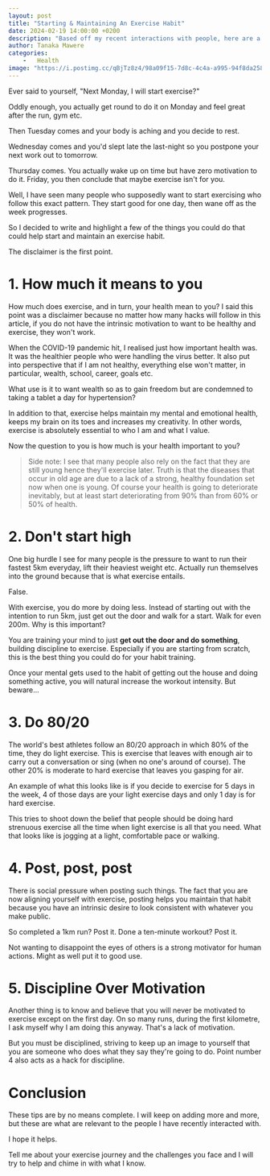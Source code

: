 ```yaml
---
layout: post
title: "Starting & Maintaining An Exercise Habit"
date: 2024-02-19 14:00:00 +0200
description: "Based off my recent interactions with people, here are a few pointers on how to keep an exercise habit."
author: Tanaka Mawere
categories: 
    -   Health
image: "https://i.postimg.cc/qBjTz8z4/98a09f15-7d8c-4c4a-a995-94f8da258d88.jpg"
---
```


Ever said to yourself, "Next Monday, I will start exercise?"

Oddly enough, you actually get round to do it on Monday and feel great after the run, gym etc. 

Then Tuesday comes and your body is aching and you decide to rest.

Wednesday comes and you'd slept late the last-night so you postpone your next work out to tomorrow.

Thursday comes. You actually wake up on time but have zero motivation to do it.
Friday, you then conclude that maybe exercise isn't for you.

Well, I have seen many people who supposedly want to start exercising who follow this exact pattern. They start good for one day, then wane off as the week progresses. 

So I decided to write and highlight a few of the things you could do that could help start and maintain an exercise habit.

The disclaimer is the first point.

# 1. How much it means to you
How much does exercise, and in turn, your health mean to you? 
I said this point was a disclaimer because no matter how many hacks will follow in this article, if you do not have the intrinsic motivation to want to be healthy and exercise, they won't work. 

When the COVID-19 pandemic hit, I realised just how important health was. It was the healthier people who were handling the virus better. It also put into perspective that if I am not healthy, everything else won't matter, in particular, wealth, school, career, goals etc. 

What use is it to want wealth so as to gain freedom but are condemned to taking a tablet a day for hypertension?

In addition to that, exercise helps maintain my mental and emotional health, keeps my brain on its toes and increases my creativity. In other words, exercise is absolutely essential to who I am and what I value.

Now the question to you is how much is your health important to you? 
> Side note: I see that many people also rely on the fact that they are still young hence they'll exercise later. Truth is that the diseases that occur in old age are due to a lack of a strong, healthy foundation set now when one is young. Of course your health is going to deteriorate inevitably, but at least start deteriorating from 90% than from 60% or 50% of health.

# 2. Don't start high
One big hurdle I see for many people is the pressure to want to run their fastest 5km everyday, lift their heaviest weight etc. Actually run themselves into the ground because that is what exercise entails.

False. 

With exercise, you do more by doing less. Instead of starting out with the intention to run 5km, just get out the door and walk for a start. Walk for even 200m. Why is this important? 

You are training your mind to just **get out the door and do something**, building discipline to exercise. Especially if you are starting from scratch, this is the best thing you could do for your habit training.

Once your mental gets used to the habit of getting out the house and doing something active, you will natural increase the workout intensity. But beware...

# 3. Do 80/20
The world's best athletes follow an 80/20 approach in which 80% of the time, they do light exercise. This is exercise that leaves with enough air to carry out a conversation or sing (when no one's around of course). The other 20% is moderate to hard exercise that leaves you gasping for air.

An example of what this looks like is if you decide to exercise for 5 days in the week, 4 of those days are your light exercise days and only 1 day is for hard exercise. 

This tries to shoot down the belief that people should be doing hard strenuous exercise all the time when light exercise is all that you need. What that looks like is jogging at a light, comfortable pace or walking. 

# 4. Post, post, post
There is social pressure when posting such things. The fact that you are now aligning yourself with exercise, posting helps you maintain that habit because you have an intrinsic desire to look consistent with whatever you make public. 

So completed a 1km run? Post it. 
Done a ten-minute workout? Post it. 

Not wanting to disappoint the eyes of others is a strong motivator for human actions. Might as well put it to good use.

# 5. Discipline Over Motivation
Another thing is to know and believe that you will never be motivated to exercise except on the first day. On so many runs, during the first kilometre, I ask myself why I am doing this anyway. That's a lack of motivation.

But you must be disciplined, striving to keep up an image to yourself that you are someone who does what they say they're going to do. Point number 4 also acts as a hack for discipline. 

# Conclusion
These tips are by no means complete. I will keep on adding more and more, but these are what are relevant to the people I have recently interacted with. 

I hope it helps.

Tell me about your exercise journey and the challenges you face and I will try to help and chime in with what I know. 
